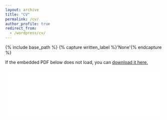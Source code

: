 ```yaml
---
layout: archive
title: "CV"
permalink: /cv/
author_profile: true
redirect_from:
  - /wordpress/cv/
---
```



{% include base_path %}
{% capture written_label %}'None'{% endcapture %}

If the embedded PDF below does not load, you can <u><a href="https://business.ku.edu/sites/business/files/attached-files/EricWeisbrod-CV_August2023.pdf">download it here.</a></u>
<br/>

<embed src="[https://www.overleaf.com/download/project/5b5a5ddf600ca67d88174db7/build/1991a2c6d49-88de90c6e2a26ed1/output/output.pdf?compileGroup=priority&clsiserverid=clsi-reg-c2d-b-f-s05c&enable_pdf_caching=true&popupDownload=true]" type="application/pdf" width="100%" />
